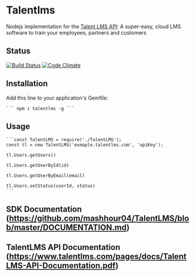# Talentlms

Nodejs implementation for the [Talent LMS API](http://www.talentlms.com):
A super-easy, cloud LMS software to train your employees, partners and customers

## Status

[![Build Status](https://secure.travis-ci.org/tylermercier/talentlms.png)](http://travis-ci.org/tylermercier/talentlms)
[![Code Climate](https://codeclimate.com/github/tylermercier/talentlms.png)](https://codeclimate.com/github/tylermercier/talentlms)

## Installation

Add this line to your application's Gemfile:

    ``` npm i talentlms -g ```

## Usage
    
    ```const TalentLMS = require('./TalentLMS');
    const tl = new TalentLMS('exmaple.talentlms.com', 'apiKey');

    tl.Users.getUsers()

    tl.Users.getUserById(id)

    tl.Users.getUserByEmail(email)

    tl.Users.setStatus(userId, status)
    ```
## SDK Documentation (https://github.com/mashhour04/TalentLMS/blob/master/DOCUMENTATION.md)

## TalentLMS API Documentation (https://www.talentlms.com/pages/docs/TalentLMS-API-Documentation.pdf)

